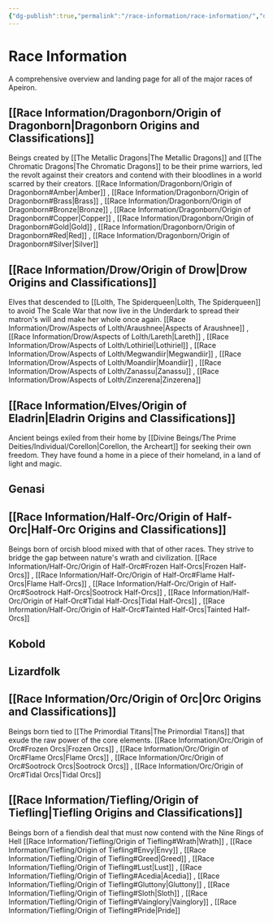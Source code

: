 ```yaml
---
{"dg-publish":true,"permalink":"/race-information/race-information/","dgHomeLink":true,"dgPassFrontmatter":false}
---
```


# Race Information
A comprehensive overview and landing page for all of the major races of Apeiron.
## [[Race Information/Dragonborn/Origin of Dragonborn|Dragonborn Origins and Classifications]]
Beings created by [[The Metallic Dragons|The Metallic Dragons]] and [[The Chromatic Dragons|The Chromatic Dragons]] to be their prime warriors, led the revolt against their creators and contend with their bloodlines in a world scarred by their creators. 
[[Race Information/Dragonborn/Origin of Dragonborn#Amber|Amber]] , [[Race Information/Dragonborn/Origin of Dragonborn#Brass|Brass]] , [[Race Information/Dragonborn/Origin of Dragonborn#Bronze|Bronze]] , [[Race Information/Dragonborn/Origin of Dragonborn#Copper|Copper]] , [[Race Information/Dragonborn/Origin of Dragonborn#Gold|Gold]] , [[Race Information/Dragonborn/Origin of Dragonborn#Red|Red]] , [[Race Information/Dragonborn/Origin of Dragonborn#Silver|Silver]]

## [[Race Information/Drow/Origin of Drow|Drow Origins and Classifications]]
Elves that descended to [[Lolth, The Spiderqueen|Lolth, The Spiderqueen]] to avoid The Scale War that now live in the Underdark to spread their matron's will and make her whole once again.
[[Race Information/Drow/Aspects of Lolth/Araushnee|Aspects of Araushnee]] , [[Race Information/Drow/Aspects of Lolth/Lareth|Lareth]] , [[Race Information/Drow/Aspects of Lolth/Lothiriel|Lothiriel]] , [[Race Information/Drow/Aspects of Lolth/Megwandiir|Megwandiir]] , [[Race Information/Drow/Aspects of Lolth/Moandiir|Moandiir]] , [[Race Information/Drow/Aspects of Lolth/Zanassu|Zanassu]] , [[Race Information/Drow/Aspects of Lolth/Zinzerena|Zinzerena]]

## [[Race Information/Elves/Origin of Eladrin|Eladrin Origins and Classifications]]
Ancient beings exiled from their home by [[Divine Beings/The Prime Deities/Individual/Corellon|Corellon, the Archeart]] for seeking their own freedom. They have found a home in a piece of their homeland, in a land of light and magic. 

## Genasi

## [[Race Information/Half-Orc/Origin of Half-Orc|Half-Orc Origins and Classifications]]
Beings born of orcish blood mixed with that of other races. They strive to bridge the gap between nature's wrath and civilization.
[[Race Information/Half-Orc/Origin of Half-Orc#Frozen Half-Orcs|Frozen Half-Orcs]] , [[Race Information/Half-Orc/Origin of Half-Orc#Flame Half-Orcs|Flame Half-Orcs]] , [[Race Information/Half-Orc/Origin of Half-Orc#Sootrock Half-Orcs|Sootrock Half-Orcs]] , [[Race Information/Half-Orc/Origin of Half-Orc#Tidal Half-Orcs|Tidal Half-Orcs]] , [[Race Information/Half-Orc/Origin of Half-Orc#Tainted Half-Orcs|Tainted Half-Orcs]]

## Kobold

## Lizardfolk

## [[Race Information/Orc/Origin of Orc|Orc Origins and Classifications]]
Beings born tied to [[The Primordial Titans|The Primordial Titans]] that exude the raw power of the core elements. 
[[Race Information/Orc/Origin of Orc#Frozen Orcs|Frozen Orcs]] , [[Race Information/Orc/Origin of Orc#Flame Orcs|Flame Orcs]] , [[Race Information/Orc/Origin of Orc#Sootrock Orcs|Sootrock Orcs]] , [[Race Information/Orc/Origin of Orc#Tidal Orcs|Tidal Orcs]]

## [[Race Information/Tiefling/Origin of Tiefling|Tiefling Origins and Classifications]]
Beings born of a fiendish deal that must now contend with the Nine Rings of Hell
[[Race Information/Tiefling/Origin of Tiefling#Wrath|Wrath]] , [[Race Information/Tiefling/Origin of Tiefling#Envy|Envy]] , [[Race Information/Tiefling/Origin of Tiefling#Greed|Greed]] , [[Race Information/Tiefling/Origin of Tiefling#Lust|Lust]] , [[Race Information/Tiefling/Origin of Tiefling#Acedia|Acedia]] , [[Race Information/Tiefling/Origin of Tiefling#Gluttony|Gluttony]] , [[Race Information/Tiefling/Origin of Tiefling#Sloth|Sloth]] , [[Race Information/Tiefling/Origin of Tiefling#Vainglory|Vainglory]] , [[Race Information/Tiefling/Origin of Tiefling#Pride|Pride]] 
